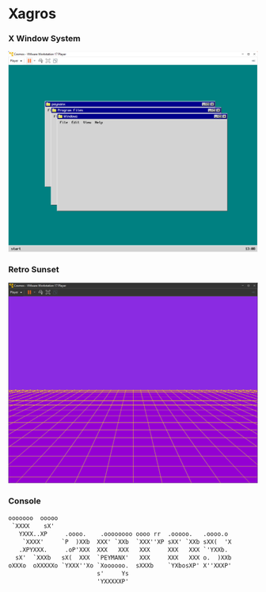 # Xagros

### X Window System
![svreenshot](screenshot.jpg)

### Retro Sunset
![Sunset](sunset.gif)

### Console

```
ooooooo  ooooo                                                  
 `XXXX    sX'                                                   
   YXXX..XP     .oooo.    .oooooooo oooo rr  .ooooo.   .oooo.o 
    `XXXX'     `P  )XXb  XXX' `XXb  `XXX''XP sXX' `XXb sXX(  'X 
   .XPYXXX.     .oP'XXX  XXX   XXX   XXX     XXX   XXX `'YXXb.  
  sX'  `XXXb   sX(  XXX  `PEYMANX'   XXX     XXX   XXX o.  )XXb 
oXXXo  oXXXXXo `YXXX''Xo `Xoooooo.  sXXXb    `YXbosXP' X''XXXP' 
                         s'     Ys                              
                         'YXXXXXP'                                   
```